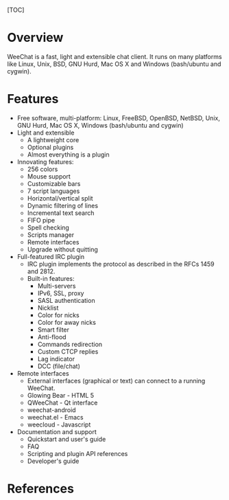[TOC]

# Overview

WeeChat is a fast, light and extensible chat client. It runs on many
platforms like Linux, Unix, BSD, GNU Hurd, Mac OS X and Windows
(bash/ubuntu and cygwin).

# Features

- Free software, multi-platform: Linux, FreeBSD, OpenBSD, NetBSD, Unix,
GNU Hurd, Mac OS X, Windows (bash/ubuntu and cygwin)
- Light and extensible
    + A lightweight core
    + Optional plugins
    + Almost everything is a plugin
- Innovating features:
    + 256 colors
    + Mouse support
    + Customizable bars
    + 7 script languages
    + Horizontal/vertical split
    + Dynamic filtering of lines
    + Incremental text search
    + FIFO pipe
    + Spell checking
    + Scripts manager
    + Remote interfaces
    + Upgrade without quitting
- Full-featured IRC plugin
    + IRC plugin implements the protocol as described in the RFCs 1459
    and 2812.
    + Built-in features:
        * Multi-servers
        * IPv6, SSL, proxy
        * SASL authentication
        * Nicklist
        * Color for nicks
        * Color for away nicks
        * Smart filter
        * Anti-flood
        * Commands redirection
        * Custom CTCP replies
        * Lag indicator
        * DCC (file/chat)
- Remote interfaces
    + External interfaces (graphical or text) can connect to a running
    WeeChat.
    + Glowing Bear - HTML 5
    + QWeeChat - Qt interface
    + weechat-android
    + weechat.el - Emacs
    + weecloud - Javascript
- Documentation and support
    + Quickstart and user's guide
    + FAQ
    + Scripting and plugin API references
    + Developer's guide

# References

[weechat]: https://wiki.archlinux.org/index.php/WeeChat "Arch Wiki - Weechat"
[homepage]: https://weechat.org/ "Weecha"

